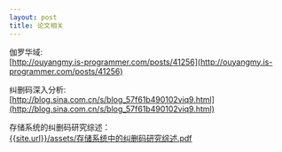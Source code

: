 ```yaml
---
layout: post
title: 论文相关
---
```


伽罗华域:<br>
[http://ouyangmy.is-programmer.com/posts/41256](http://ouyangmy.is-programmer.com/posts/41256)
<br>

纠删码深入分析:<br>
[http://blog.sina.com.cn/s/blog_57f61b490102viq9.html](http://blog.sina.com.cn/s/blog_57f61b490102viq9.html)
<br>


存储系统的纠删码研究综述：<br>
[{{site.url}}/assets/存储系统中的纠删码研究综述.pdf]({{site.url}}/assets/存储系统中的纠删码研究综述)
<br>